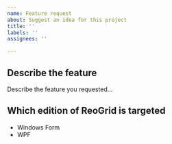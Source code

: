 ```yaml
---
name: Feature request
about: Suggest an idea for this project
title: ''
labels: ''
assignees: ''

---
```


## Describe the feature
Describe the feature you requested...

## Which edition of ReoGrid is targeted
- Windows Form
- WPF
